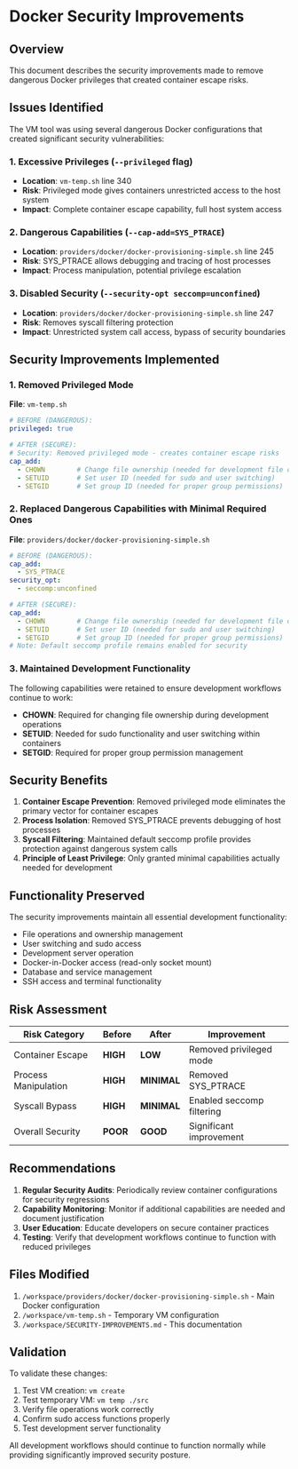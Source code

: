 # Docker Security Improvements

## Overview

This document describes the security improvements made to remove dangerous Docker privileges that created container escape risks.

## Issues Identified

The VM tool was using several dangerous Docker configurations that created significant security vulnerabilities:

### 1. Excessive Privileges (`--privileged` flag)
- **Location**: `vm-temp.sh` line 340
- **Risk**: Privileged mode gives containers unrestricted access to the host system
- **Impact**: Complete container escape capability, full host system access

### 2. Dangerous Capabilities (`--cap-add=SYS_PTRACE`)
- **Location**: `providers/docker/docker-provisioning-simple.sh` line 245
- **Risk**: SYS_PTRACE allows debugging and tracing of host processes
- **Impact**: Process manipulation, potential privilege escalation

### 3. Disabled Security (`--security-opt seccomp=unconfined`)
- **Location**: `providers/docker/docker-provisioning-simple.sh` line 247
- **Risk**: Removes syscall filtering protection
- **Impact**: Unrestricted system call access, bypass of security boundaries

## Security Improvements Implemented

### 1. Removed Privileged Mode
**File**: `vm-temp.sh`
```yaml
# BEFORE (DANGEROUS):
privileged: true

# AFTER (SECURE):
# Security: Removed privileged mode - creates container escape risks
cap_add:
  - CHOWN        # Change file ownership (needed for development file operations)
  - SETUID       # Set user ID (needed for sudo and user switching)  
  - SETGID       # Set group ID (needed for proper group permissions)
```

### 2. Replaced Dangerous Capabilities with Minimal Required Ones
**File**: `providers/docker/docker-provisioning-simple.sh`
```yaml
# BEFORE (DANGEROUS):
cap_add:
  - SYS_PTRACE
security_opt:
  - seccomp:unconfined

# AFTER (SECURE):
cap_add:
  - CHOWN        # Change file ownership (needed for development file operations)
  - SETUID       # Set user ID (needed for sudo and user switching)
  - SETGID       # Set group ID (needed for proper group permissions)
# Note: Default seccomp profile remains enabled for security
```

### 3. Maintained Development Functionality
The following capabilities were retained to ensure development workflows continue to work:

- **CHOWN**: Required for changing file ownership during development operations
- **SETUID**: Needed for sudo functionality and user switching within containers
- **SETGID**: Required for proper group permission management

## Security Benefits

1. **Container Escape Prevention**: Removed privileged mode eliminates the primary vector for container escapes
2. **Process Isolation**: Removed SYS_PTRACE prevents debugging of host processes
3. **Syscall Filtering**: Maintained default seccomp profile provides protection against dangerous system calls
4. **Principle of Least Privilege**: Only granted minimal capabilities actually needed for development

## Functionality Preserved

The security improvements maintain all essential development functionality:

- File operations and ownership management
- User switching and sudo access
- Development server operation
- Docker-in-Docker access (read-only socket mount)
- Database and service management
- SSH access and terminal functionality

## Risk Assessment

| Risk Category | Before | After | Improvement |
|---------------|--------|-------|-------------|
| Container Escape | **HIGH** | **LOW** | Removed privileged mode |
| Process Manipulation | **HIGH** | **MINIMAL** | Removed SYS_PTRACE |
| Syscall Bypass | **HIGH** | **MINIMAL** | Enabled seccomp filtering |
| Overall Security | **POOR** | **GOOD** | Significant improvement |

## Recommendations

1. **Regular Security Audits**: Periodically review container configurations for security regressions
2. **Capability Monitoring**: Monitor if additional capabilities are needed and document justification
3. **User Education**: Educate developers on secure container practices
4. **Testing**: Verify that development workflows continue to function with reduced privileges

## Files Modified

1. `/workspace/providers/docker/docker-provisioning-simple.sh` - Main Docker configuration
2. `/workspace/vm-temp.sh` - Temporary VM configuration
3. `/workspace/SECURITY-IMPROVEMENTS.md` - This documentation

## Validation

To validate these changes:

1. Test VM creation: `vm create`
2. Test temporary VM: `vm temp ./src`
3. Verify file operations work correctly
4. Confirm sudo access functions properly
5. Test development server functionality

All development workflows should continue to function normally while providing significantly improved security posture.